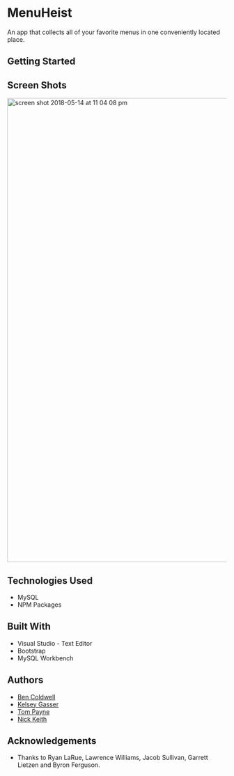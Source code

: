 # MenuHeist
An app that collects all of your favorite menus in one conveniently located place.

## Getting Started

## Screen Shots
  <img width="1066" alt="screen shot 2018-05-14 at 11 04 08 pm" src="https://user-images.githubusercontent.com/33463643/40036178-70834136-57cb-11e8-89ee-57359dff2f55.png">

## Technologies Used
  - MySQL
  - NPM Packages
  
## Built With
  - Visual Studio - Text Editor
  - Bootstrap
  - MySQL Workbench
  
## Authors
  - [Ben Coldwell](https://github.com/brc5450)
  - [Kelsey Gasser](https://github.com/kjgasser)
  - [Tom Payne](https://github.com/T2theP)
  - [Nick Keith](https://github.com/RalphWiley)
  
## Acknowledgements
  - Thanks to Ryan LaRue, Lawrence Williams, Jacob Sullivan, Garrett Lietzen and Byron Ferguson.
